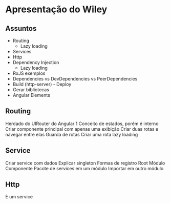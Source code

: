 # Apresentação do Wiley

## Assuntos

- Routing
    - Lazy loading
- Services
- Http
- Dependency Injection
    - Lazy loading
- RxJS exemplos
- Dependencies vs DevDependencies vs PeerDependencies
- Build (http-server) - Deploy
- Gerar bibliotecas
- Angular Elements

## Routing

Herdado do UIRouter do Angular 1
Conceito de estados, porém é interno
Criar componente principal com apenas uma exibição
Criar duas rotas e navegar entre elas
Guarda de rotas
Criar uma rota lazy loading

## Service

Criar service com dados
Explicar singleton
Formas de registro
    Root
    Módulo
    Componente
Pacote de services em um módulo
Importar em outro módulo

## Http

É um service

